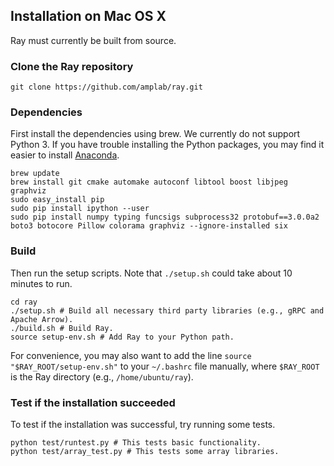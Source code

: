 ## Installation on Mac OS X

Ray must currently be built from source.

### Clone the Ray repository

```
git clone https://github.com/amplab/ray.git
```

### Dependencies

First install the dependencies using brew. We currently do not support Python 3.
If you have trouble installing the Python packages, you may find it easier to
install [Anaconda](https://www.continuum.io/downloads).

```
brew update
brew install git cmake automake autoconf libtool boost libjpeg graphviz
sudo easy_install pip
sudo pip install ipython --user
sudo pip install numpy typing funcsigs subprocess32 protobuf==3.0.0a2 boto3 botocore Pillow colorama graphviz --ignore-installed six
```

### Build

Then run the setup scripts. Note that `./setup.sh` could take about 10 minutes
to run.

```
cd ray
./setup.sh # Build all necessary third party libraries (e.g., gRPC and Apache Arrow).
./build.sh # Build Ray.
source setup-env.sh # Add Ray to your Python path.
```

For convenience, you may also want to add the line `source
"$RAY_ROOT/setup-env.sh"` to your `~/.bashrc` file manually, where `$RAY_ROOT`
is the Ray directory (e.g., `/home/ubuntu/ray`).

### Test if the installation succeeded

To test if the installation was successful, try running some tests.

```
python test/runtest.py # This tests basic functionality.
python test/array_test.py # This tests some array libraries.
```
